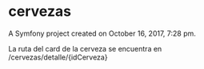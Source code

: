 cervezas
========

A Symfony project created on October 16, 2017, 7:28 pm.

La ruta del card de la cerveza se encuentra en /cervezas/detalle/{idCerveza}
